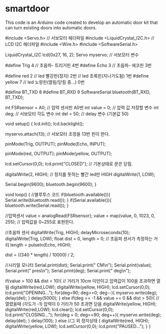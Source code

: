 # smartdoor
This code is an Arduino code created to develop an automatic door kit that can turn existing doors into automatic doors.

#include <Servo.h>      // 서보모터 헤더파일
#include <LiquidCrystal_I2C.h>  // LCD I2C 헤더파일
#include <Wire.h>
#include <SoftwareSerial.h>

LiquidCrystal_I2C lcd(0x27, 16, 2);
Servo myservo;    // 서보모터 변수

#define Trig 4    // 초음파- 트리거핀 4번
#define Echo 3    // 초음파- 에코핀 3번

#define red 2     // led 빨강핀(정지) 2번   // led 초록핀(지나가도됨) 1번
#define yellow 7  // led 노랑핀(열림/닫힘 중...) 0번

#define BT_TXD 8
#define BT_RXD 9
SoftwareSerial bluetooth(BT_RXD, BT_TXD);

int FSRsensor = A0;  // 압력 센서핀 A0번
int value = 0;       // 압력 값 저장할 변수
int deg;             // 서보모터 각도 변수
int del = 50;             // delay 변수 (기본값 50)

void setup()
{
   lcd.init();
   lcd.backlight();
   
   myservo.attach(13);  // 서보모터 조정을 13번 핀이 한다.
   
   pinMode(Trig, OUTPUT);
   pinMode(Echo, INPUT);
   
   pinMode(red, OUTPUT);
   pinMode(yellow, OUTPUT);
   
   lcd.setCursor(0,0);
   lcd.print("CLOSED");  // 기본상태로 문은 닫힘.
   
   digitalWrite(2, HIGH);   // 정지를 뜻하는 빨간 led만 HIGH
   digitalWrite(1, LOW);
   
   Serial.begin(9600);
   bluetooth.begin(9600);
}


void loop()
{
   //블루투스 코드
   if(bluetooth.available()){
      Serial.write(bluetooth.read());
   }
   if(Serial.available()){
      bluetooth.write(Serial.read());
   }

   //압력센서
   value = analogRead(FSRsensor);
   value = map(value, 0, 1023, 0, 255); // 압력값을 0~255로 표현한다.

   //초음파 센서
   digitalWrite(Trig, HIGH);
  delayMicroseconds(10);
  digitalWrite(Trig, LOW);
   float dist = 0, length = 0;    // 초음파 센서가 측정하는 거리
   length = pulseIn(Echo, HIGH);

   dist = ((340 * length) / 10000) / 2; 

   //시리얼 모니터
   Serial.print(dist);
   Serial.print(" CM\n");
   Serial.print(value);
   Serial.print(" pres\n");
   Serial.print(deg);
   Serial.print(" deg\n");

   if(value > 100 && dist < 10){  // 거리가 10cm 미만이고 압력값이 100을 초과하면 열림
      digitalWrite(red,LOW);
      digitalWrite(yellow, HIGH);
      lcd.setCursor(0,0);
      lcd.print("OPENING...");
      for(deg=90; deg>=0; deg--){
         myservo.write(deg);
         delay(del);
      }
      delay(5000);
   }
   else if(deg == -1 && value == 0 && dist > 50){  // 열렸을때 (각도가 -1) 압력이 0 거리가 50 초과면 닫음
      digitalWrite(yellow, HIGH);
      digitalWrite(red,LOW);
      lcd.clear();
      lcd.setCursor(0,0);
      lcd.print("CLOSING...");
      for(deg = 0; deg<=90; deg++){
         myservo.write(deg);
         delay(del);
      }
      delay(100);
   }
  else //그 외 정지상태 
   {
    digitalWrite(red, HIGH);
    digitalWrite(yellow, LOW);
    lcd.setCursor(0,0);
    lcd.print("PAUSED...");
  }
}
